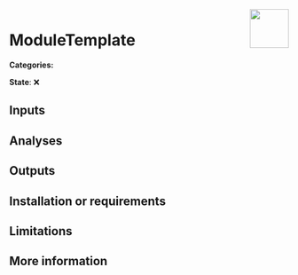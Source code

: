 
<img align="right" height="70" src="../../documents/logos/CEASIOMpy_banner_main.png">

# ModuleTemplate

**Categories:**

**State**: :x:

## Inputs


## Analyses


## Outputs


## Installation or requirements


## Limitations


## More information

